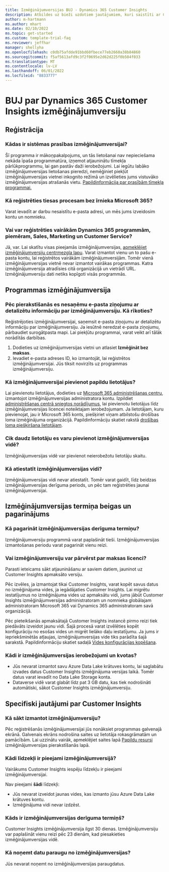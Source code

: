 ```yaml
---
title: Izmēģinājumversijas BUJ - Dynamics 365 Customer Insights
description: Atbildes uz bieži uzdotiem jautājumiem, kuri saistīti ar Customer Insights izmēģinājumversijas iestatīšanu un pārvaldību. Uzziniet, kā novērst platformas un lietotnes specifiskās problēmas.
author: m-hartmann
ms.author: mhart
ms.date: 02/10/2022
ms.topic: get-started
ms.custom: template-trial-faq
ms.reviewer: jeffhar
manager: shellyha
ms.openlocfilehash: c0db75afdde91bbd60fbece77eb2660a38b84860
ms.sourcegitcommit: f5af5613afd9c3f2f0695e2d62d225f0b504f033
ms.translationtype: MT
ms.contentlocale: lv-LV
ms.lasthandoff: 06/01/2022
ms.locfileid: "8833777"
---
```

# <a name="dynamics-365-customer-insights-trial-faq"></a>BUJ par Dynamics 365 Customer Insights izmēģinājumversiju

## <a name="sign-up"></a>Reģistrācija

### <a name="what-are-the-system-requirements-for-the-trial"></a>Kādas ir sistēmas prasības izmēģinājumversijai?

Šī programma ir mākoņpakalpojums, un tās lietošanai nav nepieciešama nekāda īpaša programmatūra, izņemot atjauninātu tīmekļa pārlūkprogrammu, lai gan pastāv daži ierobežojumi. Lai iegūtu labāko izmēģinājumversijas lietošanas pieredzi, nemēģiniet piekļūt izmēģinājumversijas vietnei inkognito režīmā un izvēlieties jums vistuvāko izmēģinājumversijas atrašanās vietu. [Papildinformācija par prasībām tīmekļa programmai.](/power-platform/admin/web-application-requirements)

### <a name="how-do-i-sign-up-for-the-trial-without-a-microsoft-365-tenant"></a>Kā reģistrēties tiesas procesam bez īrnieka Microsoft 365?

Varat ievadīt ar darbu nesaistītu e-pasta adresi, un mēs jums izveidosim kontu un nomnieku.

### <a name="can-i-sign-up-for-multiple-dynamics-365-apps-such-as-sales-marketing-and-customer-service"></a>Vai var reģistrēties vairākām Dynamics 365 programmām, piemēram, Sales, Marketing un Customer Service?

Jā, var. Lai skatītu visas pieejamās izmēģinājumversijas, [apmeklējiet izmēģinājumversiju centrmezgla lapu](https://dynamics.microsoft.com/dynamics-365-free-trial). Varat izmantot vienu un to pašu e-pasta kontu, lai reģistrētos vairākām izmēģinājumversijām. Tomēr vienā izmēģinājumversijas vietnē nevar izmantot vairākas programmas. Katra izmēģinājumversija atradīsies citā organizācijā un vietrādī URL. Izmēģinājumversiju dati netiks kopīgoti visās programmās.

## <a name="trial-app"></a>Programmas izmēģinājumversija

### <a name="i-didnt-receive-the-trial-details-email-after-signing-up-what-should-i-do"></a>Pēc pierakstīšanās es nesaņēmu e-pasta ziņojumu ar detalizētu informāciju par izmēģinājumversiju. Kā rīkoties?

Reģistrējoties izmēģinājumversijai, saņemsit e-pasta ziņojumu ar detalizētu informāciju par izmēģinājumversiju. Ja iesūtnē neredzat e-pasta ziņojumu, pārbaudiet surogātpasta mapi. Lai piekļūtu programmai, varat veikt arī tālāk norādītās darbības.

1. Dodieties uz izmēģinājumversijas vietni un atlasiet **Izmēģināt bez maksas**.
1. Ievadiet e-pasta adreses ID, ko izmantojāt, lai reģistrētos izmēģinājumversijai. Jūs tiksit novirzīts uz programmas izmēģinājumversiju.

### <a name="how-do-i-add-more-users-to-a-trial"></a>Kā izmēģinājumversijai pievienot papildu lietotājus?

Lai pievienotu lietotājus, dodieties uz [Microsoft 365 administrēšanas centru](https://admin.microsoft.com), izmantojot izmēģinājumversijas administratora kontu. Izpildiet [administrēšanas centrā sniegtos norādījumus](/microsoft-365/admin/add-users/add-users), lai pievienotu lietotājus līdz izmēģinājumversijas licencei noteiktajam ierobežojumam. Ja lietotājam, kuru pievienojat, jau ir Microsoft 365 konts, piešķiriet viņam atbilstošu drošības loma izmēģinājuma organizācijā. Papildinformāciju skatiet rakstā [drošības loma piešķiršana lietotājam](/power-platform/admin/create-users-assign-online-security-roles#assign-a-security-role-to-a-user).

### <a name="how-many-users-can-i-add-to-my-trial-environment"></a>Cik daudz lietotāju es varu pievienot izmēģinājumversijas vidē?

Izmēģinājumversijas vidē var pievienot neierobežotu lietotāju skaitu.

### <a name="how-do-i-reset-the-trial-environment"></a>Kā atiestatīt izmēģinājumversijas vidi?

Izmēģinājumversijas vidi nevar atiestatīt. Tomēr varat gaidīt, līdz beidzas izmēģinājumversijas derīguma periods, un pēc tam reģistrēties jaunai izmēģinājumversijai.

## <a name="trial-expiration-and-extension"></a>Izmēģinājumversijas termiņa beigas un pagarinājums

### <a name="how-do-i-extend-the-trial"></a>Kā pagarināt izmēģinājumversijas derīguma termiņu?

Izmēģinājumversiju programmā varat paplašināt tieši. Izmēģinājumversijas izmantošanas periodu varat pagarināt vienu reizi.

### <a name="can-i-convert-the-trial-to-a-paid-license"></a>Vai izmēģinājumversiju var pārvērst par maksas licenci?

Parasti ieteicams sākt atjaunināšanu ar saviem datiem, jauninot uz Customer Insights apmaksāto versiju. 

Pēc izvēles, ja izmantojat tikai Customer Insights, varat kopēt savus datus no izmēģinājuma vides, ja iegādājaties Customer Insights. Lai migrētu iestatījumus no izmēģinājuma vides uz apmaksātu vidi, jums jābūt Customer Insights izmēģinājumversijas administratoram un nomnieka globālajam administratoram Microsoft 365 vai Dynamics 365 administratoram savā organizācijā.

Pēc pieteikšanās apmaksātajā Customer Insights instancē pirmo reizi tiek piedāvāts izveidot jaunu vidi. Šajā procesā varat izvēlēties kopēt konfigurāciju no esošas vides un migrēt lielāko daļu iestatījumu. Ja jums ir iepriekšminētās atļaujas, izmēģinājumversijas vide tiks parādīta šajā sarakstā. Papildinformāciju skatiet sadaļā [Vides konfigurācijas kopēšana](create-environment.md#copy-the-environment-configuration).

### <a name="what-are-the-trial-limits-and-quotas"></a>Kādi ir izmēģinājumversijas ierobežojumi un kvotas?

- Jūs nevarat izmantot savu Azure Data Lake krātuves kontu, lai saglabātu izvades datus Customer Insights izmēģinājuma versijas laikā. Tomēr datus varat ievadīt no Data Lake Storage konta.
- Dataverse vidē varat glabāt līdz pat 3 GB datu, kas tiek nodrošināti automātiski, sākot Customer Insights izmēģinājumversiju.

## <a name="customer-insights-specific-questions"></a>Specifiski jautājumi par Customer Insights

### <a name="how-do-i-start-using-the-trial"></a>Kā sākt izmantot izmēģinājumversiju?

Pēc reģistrēšanās izmēģinājumversijai jūs nonāksiet programmas galvenajā ekrānā. Galvenais ekrāns nodrošina saites uz lietotāja rokasgrāmatām un pamācībām. Lai uzzinātu vairāk, apmeklējiet saites lapā [Papildu resursi](trial-signup.md#additional-resources) izmēģinājumversijas pierakstīšanās lapā.

### <a name="what-features-are-available-in-the-trial"></a>Kādi līdzekļi ir pieejami izmēģinājumversijā?

Vairākums Customer Insights iespēju līdzekļu ir pieejami izmēģinājumversijai.

Nav pieejami **šādi** līdzekļi:

- Jūs nevarat izveidot jaunas vides, kas izmanto jūsu Azure Data Lake krātuves kontu.
- Izmēģinājuma vidi nevar izdzēst.

### <a name="how-long-does-the-trial-last"></a>Kāds ir izmēģinājumversijas derīguma termiņš?

Customer Insights izmēģinājumversija ilgst 30 dienas. Izmēģinājumversiju var paplašināt vienu reizi pēc 23 dienām, kad piesakieties izmēģinājumversijas vidē.

### <a name="how-do-i-remove-sample-data-from-the-trial"></a>Kā noņemt datu paraugu no izmēģinājumversijas?

Jūs nevarat noņemt no izmēģinājumversijas paraugdatus.
